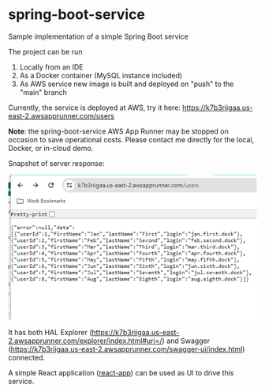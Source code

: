 # spring-boot-service
Sample implementation of a simple Spring Boot service


The project can be run
1. Locally from an IDE
2. As a Docker container (MySQL instance included)
3. As AWS service new image is built and deployed on "push" to the "main" branch

Currently, the service is deployed at AWS, try it here:
https://k7b3riigaa.us-east-2.awsapprunner.com/users

**Note**: the spring-boot-service AWS App Runner may be stopped on occasion to save operational costs.
Please contact me directly for the local, Docker, or in-cloud demo.


Snapshot of server response:

![Snapshot of server response](./src/main/resources/images/server_response.png)

It has both HAL Explorer (https://k7b3riigaa.us-east-2.awsapprunner.com/explorer/index.html#uri=/)
and Swagger (https://k7b3riigaa.us-east-2.awsapprunner.com/swagger-ui/index.html) connected.

A simple React application ([react-app](https://github.com/boroda123/react-app)) can be used as UI to drive this service.